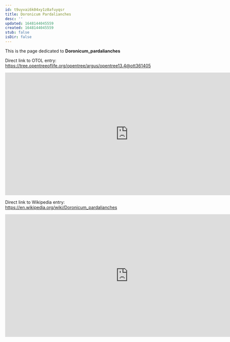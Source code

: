 ```yaml
---
id: t9uyvai6k04xy1z8afuyqsr
title: Doronicum Pardalianches
desc: ''
updated: 1648144045559
created: 1648144045559
stub: false
isDir: false
---
```

This is the page dedicated to **Doronicum_pardalianches**


Direct link to OTOL entry: https://tree.opentreeoflife.org/opentree/argus/opentree13.4@ott361405



<html>
    <body>
    <iframe src="https://tree.opentreeoflife.org/opentree/argus/opentree13.4@ott361405"
    width="800" height="400" frameborder="0" allowfullscreen> </iframe>
    </body>
</html>
    


Direct link to Wikipedia entry: https://en.wikipedia.org/wiki/Doronicum_pardalianches



<html>
    <body>
    <iframe src="https://en.wikipedia.org/wiki/Doronicum_pardalianches"
    width="800" height="400" frameborder="0" allowfullscreen> </iframe>
    </body>
</html>
    
